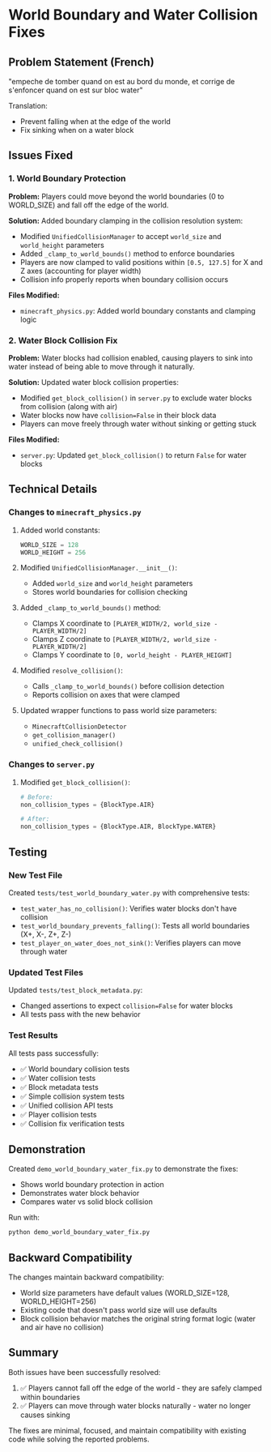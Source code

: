 # World Boundary and Water Collision Fixes

## Problem Statement (French)
"empeche de tomber quand on est au bord du monde, et corrige de s'enfoncer quand on est sur bloc water"

Translation:
- Prevent falling when at the edge of the world
- Fix sinking when on a water block

## Issues Fixed

### 1. World Boundary Protection
**Problem:** Players could move beyond the world boundaries (0 to WORLD_SIZE) and fall off the edge of the world.

**Solution:** Added boundary clamping in the collision resolution system:
- Modified `UnifiedCollisionManager` to accept `world_size` and `world_height` parameters
- Added `_clamp_to_world_bounds()` method to enforce boundaries
- Players are now clamped to valid positions within `[0.5, 127.5]` for X and Z axes (accounting for player width)
- Collision info properly reports when boundary collision occurs

**Files Modified:**
- `minecraft_physics.py`: Added world boundary constants and clamping logic

### 2. Water Block Collision Fix
**Problem:** Water blocks had collision enabled, causing players to sink into water instead of being able to move through it naturally.

**Solution:** Updated water block collision properties:
- Modified `get_block_collision()` in `server.py` to exclude water blocks from collision (along with air)
- Water blocks now have `collision=False` in their block data
- Players can move freely through water without sinking or getting stuck

**Files Modified:**
- `server.py`: Updated `get_block_collision()` to return `False` for water blocks

## Technical Details

### Changes to `minecraft_physics.py`
1. Added world constants:
   ```python
   WORLD_SIZE = 128
   WORLD_HEIGHT = 256
   ```

2. Modified `UnifiedCollisionManager.__init__()`:
   - Added `world_size` and `world_height` parameters
   - Stores world boundaries for collision checking

3. Added `_clamp_to_world_bounds()` method:
   - Clamps X coordinate to `[PLAYER_WIDTH/2, world_size - PLAYER_WIDTH/2]`
   - Clamps Z coordinate to `[PLAYER_WIDTH/2, world_size - PLAYER_WIDTH/2]`
   - Clamps Y coordinate to `[0, world_height - PLAYER_HEIGHT]`

4. Modified `resolve_collision()`:
   - Calls `_clamp_to_world_bounds()` before collision detection
   - Reports collision on axes that were clamped

5. Updated wrapper functions to pass world size parameters:
   - `MinecraftCollisionDetector`
   - `get_collision_manager()`
   - `unified_check_collision()`

### Changes to `server.py`
1. Modified `get_block_collision()`:
   ```python
   # Before:
   non_collision_types = {BlockType.AIR}
   
   # After:
   non_collision_types = {BlockType.AIR, BlockType.WATER}
   ```

## Testing

### New Test File
Created `tests/test_world_boundary_water.py` with comprehensive tests:
- `test_water_has_no_collision()`: Verifies water blocks don't have collision
- `test_world_boundary_prevents_falling()`: Tests all world boundaries (X+, X-, Z+, Z-)
- `test_player_on_water_does_not_sink()`: Verifies players can move through water

### Updated Test Files
Updated `tests/test_block_metadata.py`:
- Changed assertions to expect `collision=False` for water blocks
- All tests pass with the new behavior

### Test Results
All tests pass successfully:
- ✅ World boundary collision tests
- ✅ Water collision tests  
- ✅ Block metadata tests
- ✅ Simple collision system tests
- ✅ Unified collision API tests
- ✅ Player collision tests
- ✅ Collision fix verification tests

## Demonstration

Created `demo_world_boundary_water_fix.py` to demonstrate the fixes:
- Shows world boundary protection in action
- Demonstrates water block behavior
- Compares water vs solid block collision

Run with:
```bash
python demo_world_boundary_water_fix.py
```

## Backward Compatibility

The changes maintain backward compatibility:
- World size parameters have default values (WORLD_SIZE=128, WORLD_HEIGHT=256)
- Existing code that doesn't pass world size will use defaults
- Block collision behavior matches the original string format logic (water and air have no collision)

## Summary

Both issues have been successfully resolved:
1. ✅ Players cannot fall off the edge of the world - they are safely clamped within boundaries
2. ✅ Players can move through water blocks naturally - water no longer causes sinking

The fixes are minimal, focused, and maintain compatibility with existing code while solving the reported problems.
